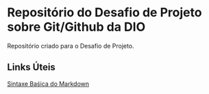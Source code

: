 # Repositório do Desafio de Projeto sobre Git/Github da DIO
Repositório criado para o Desafio de Projeto.

## Links Úteis
[Sintaxe Baśica do Markdown](https://www.markdownguide.org/getting-started/)
